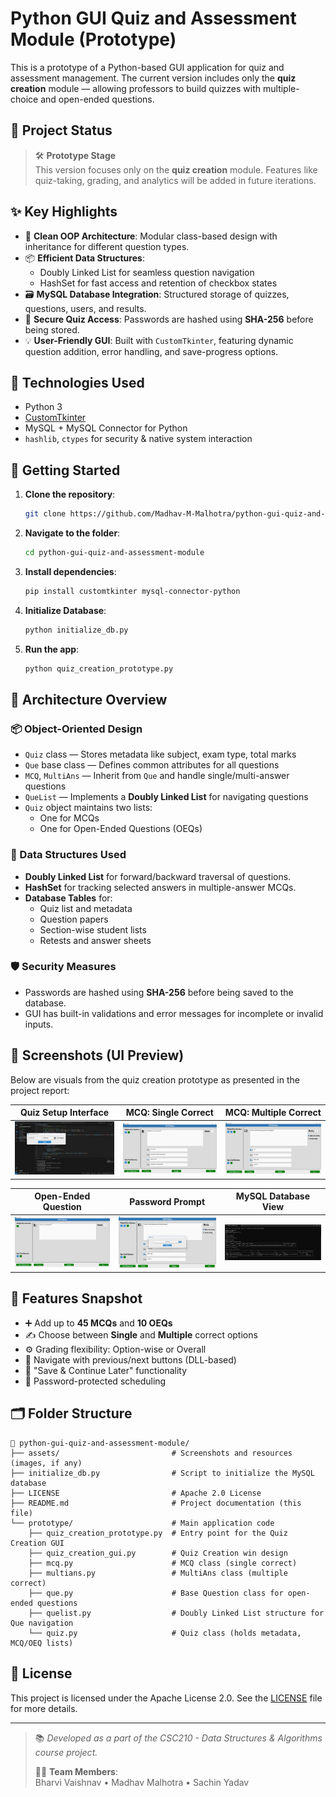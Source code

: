 # Python GUI Quiz and Assessment Module (Prototype)

This is a prototype of a Python-based GUI application for quiz and assessment management. The current version includes only the **quiz creation** module — allowing professors to build quizzes with multiple-choice and open-ended questions.

## 🚧 Project Status

> 🛠️ **Prototype Stage**  
> This version focuses only on the **quiz creation** module. Features like quiz-taking, grading, and analytics will be added in future iterations.

## ✨ Key Highlights

- 🧱 **Clean OOP Architecture**: Modular class-based design with inheritance for different question types.
- 📦 **Efficient Data Structures**:  
  - Doubly Linked List for seamless question navigation  
  - HashSet for fast access and retention of checkbox states  
- 🗃️ **MySQL Database Integration**: Structured storage of quizzes, questions, users, and results.
- 🔐 **Secure Quiz Access**: Passwords are hashed using **SHA-256** before being stored.
- 💡 **User-Friendly GUI**: Built with `CustomTkinter`, featuring dynamic question addition, error handling, and save-progress options.

## 🧰 Technologies Used

- Python 3  
- [CustomTkinter](https://github.com/TomSchimansky/CustomTkinter)  
- MySQL + MySQL Connector for Python  
- `hashlib`, `ctypes` for security & native system interaction  

## 🚀 Getting Started

1. **Clone the repository**:
   ```bash
   git clone https://github.com/Madhav-M-Malhotra/python-gui-quiz-and-assessment-module.git
   ```

2. **Navigate to the folder**:
   ```bash
   cd python-gui-quiz-and-assessment-module
   ```

3. **Install dependencies**:
   ```bash
   pip install customtkinter mysql-connector-python
   ```

4. **Initialize Database**:
   ```bash
   python initialize_db.py
   ```

5. **Run the app**:
   ```bash
   python quiz_creation_prototype.py
   ```

## 🧠 Architecture Overview

### 📦 Object-Oriented Design

- `Quiz` class — Stores metadata like subject, exam type, total marks
- `Que` base class — Defines common attributes for all questions
- `MCQ`, `MultiAns` — Inherit from `Que` and handle single/multi-answer questions
- `QueList` — Implements a **Doubly Linked List** for navigating questions
- `Quiz` object maintains two lists:
  - One for MCQs
  - One for Open-Ended Questions (OEQs)

### 🧮 Data Structures Used

- **Doubly Linked List** for forward/backward traversal of questions.
- **HashSet** for tracking selected answers in multiple-answer MCQs.
- **Database Tables** for:
  - Quiz list and metadata
  - Question papers
  - Section-wise student lists
  - Retests and answer sheets

### 🛡️ Security Measures

- Passwords are hashed using **SHA-256** before being saved to the database.
- GUI has built-in validations and error messages for incomplete or invalid inputs.

## 📸 Screenshots (UI Preview)

Below are visuals from the quiz creation prototype as presented in the project report:

| Quiz Setup Interface | MCQ: Single Correct | MCQ: Multiple Correct |
|---------------------|---------------------|------------------------|
| ![Quiz Setup](assets/quiz_setup.png) | ![Single MCQ](assets/single_mcq.png) | ![Multi MCQ](assets/multi_mcq.png) |

| Open-Ended Question | Password Prompt | MySQL Database View |
|---------------------|------------------|----------------------|
| ![OEQ](assets/oeq.png) | ![Password](assets/pwd.png) | ![Database](assets/dbms.png) |

## 📌 Features Snapshot

- ➕ Add up to **45 MCQs** and **10 OEQs**
- ✍️ Choose between **Single** and **Multiple** correct options
- ⚙️ Grading flexibility: Option-wise or Overall
- 🔁 Navigate with previous/next buttons (DLL-based)
- 💾 "Save & Continue Later" functionality
- 🔑 Password-protected scheduling

## 🗂️ Folder Structure

```
📁 python-gui-quiz-and-assessment-module/
├── assets/                         # Screenshots and resources (images, if any)
├── initialize_db.py                # Script to initialize the MySQL database
├── LICENSE                         # Apache 2.0 License
├── README.md                       # Project documentation (this file)
└── prototype/                      # Main application code
    ├── quiz_creation_prototype.py  # Entry point for the Quiz Creation GUI
    ├── quiz_creation_gui.py        # Quiz Creation win design
    ├── mcq.py                      # MCQ class (single correct)
    ├── multians.py                 # MultiAns class (multiple correct)
    ├── que.py                      # Base Question class for open-ended questions
    ├── quelist.py                  # Doubly Linked List structure for Que navigation
    └── quiz.py                     # Quiz class (holds metadata, MCQ/OEQ lists)
```

## 📃 License

This project is licensed under the Apache License 2.0. See the [LICENSE](LICENSE) file for more details.

---

> 📚 *Developed as a part of the CSC210 - Data Structures & Algorithms course project.*
>  
> 👨‍💻 **Team Members**:  
> Bharvi Vaishnav • Madhav Malhotra • Sachin Yadav
